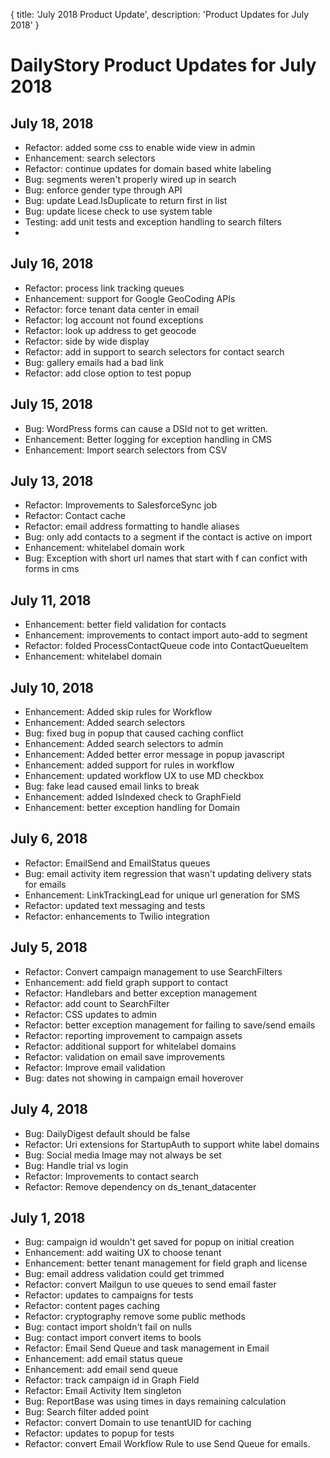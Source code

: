 {
	title: 'July 2018 Product Update',
	description: 'Product Updates for July 2018'
}
# DailyStory Product Updates for July 2018
## July 18, 2018
* Refactor: added some css to enable wide view in admin
* Enhancement: search selectors
* Refactor: continue updates for domain based white labeling
* Bug: segments weren't properly wired up in search
* Bug: enforce gender type through API
* Bug: update Lead.IsDuplicate to return first in list
* Bug: update licese check to use system table
* Testing: add unit tests and exception handling to search filters
* 

## July 16, 2018
* Refactor: process link tracking queues
* Enhancement: support for Google GeoCoding APIs
* Refactor: force tenant data center in email
* Refactor: log account not found exceptions
* Refactor: look up address to get geocode
* Refactor: side by wide display
* Refactor: add in support to search selectors for contact search
* Bug: gallery emails had a bad link
* Refactor: add close option to test popup

## July 15, 2018
* Bug: WordPress forms can cause a DSId not to get written.
* Enhancement: Better logging for exception handling in CMS
* Enhancement: Import search selectors from CSV

## July 13, 2018
* Refactor: Improvements to SalesforceSync job
* Refactor: Contact cache
* Refactor: email address formatting to handle aliases
* Bug: only add contacts to a segment if the contact is active on import
* Enhancement: whitelabel domain work
* Bug: Exception with short url names that start with f can confict with forms in cms
 
## July 11, 2018
* Enhancement: better field validation for contacts
* Enhancement: improvements to contact import auto-add to segment
* Refactor: folded ProcessContactQueue code into ContactQueueItem
* Enhancement: whitelabel domain 

## July 10, 2018
* Enhancement: Added skip rules for Workflow
* Enhancement: Added search selectors
* Bug: fixed bug in popup that caused caching conflict
* Enhancement: Added search selectors to admin
* Enhancement: Added better error message in popup javascript
* Enhancement: added support for rules in workflow
* Enhancement: updated workflow UX to use MD checkbox
* Bug: fake lead caused email links to break
* Enhancement: added IsIndexed check to GraphField
* Enhancement: better exception handling for Domain

## July 6, 2018
* Refactor: EmailSend and EmailStatus queues
* Bug: email activity item regression that wasn't updating delivery stats for emails
* Enhancement: LinkTrackingLead for unique url generation for SMS
* Refactor: updated text messaging and tests
* Refactor: enhancements to Twilio integration

## July 5, 2018
* Refactor: Convert campaign management to use SearchFilters
* Enhancement: add field graph support to contact
* Refactor: Handlebars and better exception management
* Refactor: add count to SearchFilter
* Refactor: CSS updates to admin
* Refactor: better exception management for failing to save/send emails
* Refactor: reporting improvement to campaign assets
* Refactor: additional support for whitelabel domains
* Refactor: validation on email save improvements
* Refactor: Improve email validation
* Bug: dates not showing in campaign email hoverover

## July 4, 2018
* Bug: DailyDigest default should be false
* Refactor: Uri extensions for StartupAuth to support white label domains
* Bug: Social media Image may not always be set
* Bug: Handle trial vs login
* Refactor: Improvements to contact search
* Refactor: Remove dependency on ds_tenant_datacenter

## July 1, 2018
* Bug: campaign id wouldn't get saved for popup on initial creation
* Enhancement: add waiting UX to choose tenant
* Enhancement: better tenant management for field graph and license
* Bug: email address validation could get trimmed
* Refactor: convert Mailgun to use queues to send email faster
* Refactor: updates to campaigns for tests
* Refactor: content pages caching
* Refactor: cryptography remove some public methods
* Bug: contact import sholdn't fail on nulls
* Bug: contact import convert items to bools
* Refactor: Email Send Queue and task management in Email
* Enhancement: add email status queue
* Enhancement: add email send queue
* Refactor: track campaign id in Graph Field
* Refactor: Email Activity Item singleton
* Bug: ReportBase was using times in days remaining calculation
* Bug: Search filter added point
* Refactor: convert Domain to use tenantUID for caching
* Refactor: updates to popup for tests
* Refactor: convert Email Workflow Rule to use Send Queue for emails.